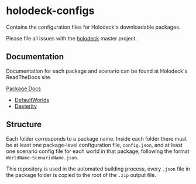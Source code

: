 # holodeck-configs
Contains the configuration files for Holodeck's downloadable packages.

Please file all issues with the [holodeck](https://github.com/BYU-PCCL/holodeck)
master project.

## Documentation
Documentation for each package and scenario can be found at Holodeck's 
ReadTheDocs site.

[Package Docs](https://holodeck.readthedocs.io/en/latest/packages/packages.html)
 - [DefaultWorlds](https://holodeck.readthedocs.io/en/latest/packages/DefaultWorlds/DefaultWorlds.html)
 - [Dexterity](https://holodeck.readthedocs.io/en/latest/packages/Dexterity/Dexterity.html)

## Structure
Each folder corresponds to a package name. Inside each folder there must be at 
least one package-level configuration file, `config.json`, and at least one 
scenario config file for each world in that package, following the format 
`WorldName-ScenarioName.json`.

This repository is used in the automated building process, every `.json` file in 
the package folder is copied to the root of the `.zip` output file.
